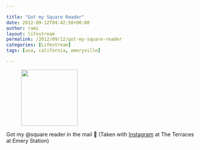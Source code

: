 ```yaml
---

title: "Got my Square Reader"
date: 2012-09-12T04:42:58+00:00
author: rami
layout: lifestream 
permalink: /2012/09/12/got-my-square-reader
categories: [Lifestream]
tags: [usa, california, emeryville]

---
```


<div id='gallery-74' class='gallery galleryid-1812 gallery-columns-3 gallery-size-thumbnail'>
  <figure class='gallery-item'> 
  
  <div class='gallery-icon landscape'>
    <a href='http://139.59.20.41/2012/09/12/got-my-square-reader-in-the-mail-taken-with/attachment/1813/'><img width="150" height="150" src="http://139.59.20.41/wp-content/uploads/2012/09/tumblr_ma7zrmHmGh1qb4qlko1_1280-150x150.jpg" class="attachment-thumbnail size-thumbnail" alt="" srcset="http://139.59.20.41/wp-content/uploads/2012/09/tumblr_ma7zrmHmGh1qb4qlko1_1280-150x150.jpg 150w, http://139.59.20.41/wp-content/uploads/2012/09/tumblr_ma7zrmHmGh1qb4qlko1_1280-300x300.jpg 300w, http://139.59.20.41/wp-content/uploads/2012/09/tumblr_ma7zrmHmGh1qb4qlko1_1280-100x100.jpg 100w, http://139.59.20.41/wp-content/uploads/2012/09/tumblr_ma7zrmHmGh1qb4qlko1_1280.jpg 612w" sizes="100vw" /></a>
  </div></figure>
</div>

Got my @square reader in the mail 🙂 (Taken with [Instagram](http://instagram.com) at The Terraces at Emery Station)
